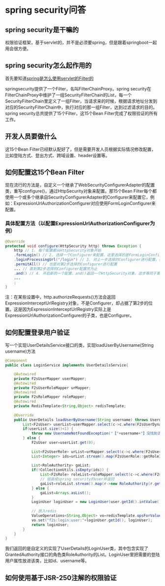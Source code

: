 # spring security问答

## spring security是干嘛的

权限验证框架，基于servlet的，并不是必须要spring，但是跟着springboot一起用会很方便。

## spring security怎么起作用的

首先要知道[spring是怎么使用servlet的Filter的](../spring/spring中的一些特殊组件.md)

springsecurity提供了一个Filter，名叫FilterChainProxy。spring security在FilterChainProxy中维护了一组SecurityFilterChain的List，每一个SecurityFilterChain里定义了一组Filter，当请求来的时候，根据请求地址分发到对应的SecurityFilterChain中，执行对应的那一组Filter，达到过滤请求的目的。spring security总共提供了15个Filter，这15个Bean Filter完成了权限验证的所有工作。

## 开发人员要做什么

这15个Bean Filter已经默认配好了，但是需要开发人员根据实际情况修改配置，比如登陆方式、登出方式、跨域设置、header设置等。

## 如何配置这15个Bean Filter

现在流行的方法是，自定义一个继承了WebSecurityConfigurerAdapter的配置类，重写configure()，通过HttpSecurity对象来配置。那15个Bean Filter每个都使用一个或多个继承自SecurityConfigurerAdapter的Configurer来配置它，例如：ExpressionUrlAuthorizationConfigurer对应使用FormLoginConfigurer来配置。

### 具体配置方法（以配置ExpressionUrlAuthorizationConfigurer为例）

``` Java
@Override
protected void configure(HttpSecurity http) throws Exception {
    http // 1. 每个配置都从HttpSecurity对象开始
    .formLogin() // 2. 选择一个Configurer来配置，这里选择的是FormLoginConfigurer
    .loginProcessingUrl("/login") // 3. 对上一步选择的Configurer进行配置，每个Configurer可配置的内容不一样
    .permitAll() // 也是对第2步选择的Configurer进行配置
    ... // 直到第2步选择的Configurer配置完为止
    .and() // 4. 开启新的一个配置，and()返回一个HttpSecurity对象，这步等同于第1步
    ...
    ;
}
```

注：在某些设置中，http.authorizeRequests()方法会返回ExpressionInterceptUrlRegistry对象，不是Configurer，却占据了第2步的位置。这是因为ExpressionInterceptUrlRegistry实际上是ExpressionUrlAuthorizationConfigurer的子类，也是Configurer。

## 如何配置登录用户验证

写一个实现UserDetailsService接口的类，实现loadUserByUsername(String username)方法

``` Java
@Component
public class LoginService implements UserDetailsService{

    @Autowired
    private F2sUserMapper userMapper;
    @Autowired
    private F2sUserRoleMapper urMapper;
    @Autowired
    private F2sRoleMapper roleMapper;
    @Autowired
    private RedisTemplate<String,Object> redisTemplate;
    
    @Override
    public UserDetails loadUserByUsername(String username) throws UsernameNotFoundException {
        List<F2sUser> userList=userMapper.select(c->c.where(F2sUserDynamicSqlSupport.username,isEqualTo(username)));
        if(userList.size()<1) {
            throw new UsernameNotFoundException("【"+username+"】没找到该用户");
        } else {
            F2sUser user=userList.get(0);
            
            List<F2sUserRole> urList=urMapper.select(c->c.where(F2sUserRoleDynamicSqlSupport.userId, isEqualTo(user.getId())));
            List<Integer> ids=urList.stream().map(F2sUserRole::getRoleId).collect(Collectors.toList());
            
            List<RoleAuthority> gaList;
            if(!CollectionUtils.isEmpty(ids)) {
                List<F2sRole> roleList=roleMapper.select(c->c.where(F2sUserRoleDynamicSqlSupport.userId, isEqualTo(user.getId())));
                // 组装成spring security的user并返回
                gaList=roleList.stream().map(r->new RoleAuthority(r.getRoleName())).collect(Collectors.toList());
            } else {
                gaList=Arrays.asList();
            }
            LoginUser loginUser = new LoginUser(user.getId().intValue(),user.getUsername(),user.getPassword(),user.getDisabled()==LoginUser.USER_DISABLED,gaList);
            
            // 放入redis
            ValueOperations<String,Object> vo=redisTemplate.opsForValue();
            vo.set("f2s:login:user:"+loginUser.getId(), loginUser);
            return loginUser;
        }
    }
}
```

我们返回的是自定义的实现了UserDetails的LoginUser类，其中包含实现了GrantedAuthority接口的角色类RoleAuthority的List。LoginUser里把需要的登陆用户属性放进该类，比如id、username等。

## 如何使用基于JSR-250注解的权限验证

